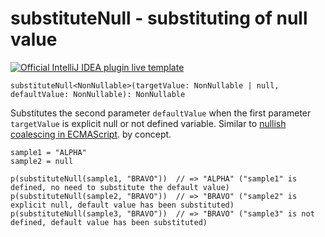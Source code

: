 # substituteNull - substituting of null value 

[![Official IntelliJ IDEA plugin live template](https://img.shields.io/badge/IntelliJ_IDEA_Live_Template-sn-blue.svg?style=flat)](https://plugins.jetbrains.com/plugin/17677-yamato-daiwa-frontend)

```
substituteNull<NonNullable>(targetValue: NonNullable | null, defaultValue: NonNullable): NonNullable
```

Substitutes the second parameter `defaultValue` when the first parameter `targetValue` is explicit null or not defined
variable. Similar to [nullish coalescing in ECMAScript](https://developer.mozilla.org/en-US/docs/Web/JavaScript/Reference/Operators/Nullish_coalescing_operator).
by concept.

```stylus
sample1 = "ALPHA"
sample2 = null

p(substituteNull(sample1, "BRAVO"))  // => "ALPHA" ("sample1" is defined, no need to substitute the default value)
p(substituteNull(sample2, "BRAVO"))  // => "BRAVO" ("sample2" is explicit null, default value has been substituted)
p(substituteNull(sample3, "BRAVO"))  // => "BRAVO" ("sample3" is not defined, default value has been substituted)
```
